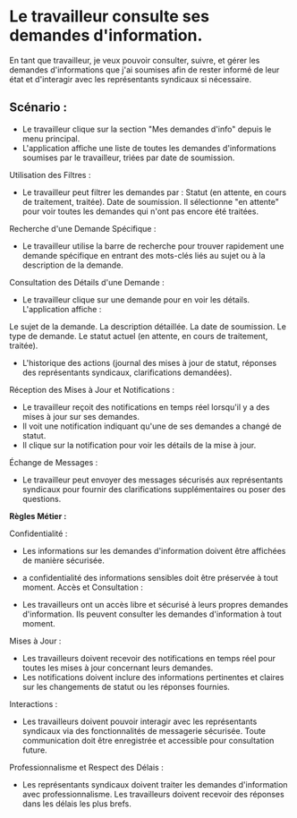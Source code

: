 # Le travailleur consulte ses demandes d'information. #

 En tant que travailleur, je veux pouvoir consulter, suivre, et gérer les demandes d'informations que j'ai soumises afin de rester informé de leur état et d'interagir avec les représentants syndicaux si nécessaire. 

## Scénario : ##


- Le travailleur clique sur la section "Mes demandes d'info" depuis le menu principal.
- L'application affiche une liste de toutes les demandes d'informations soumises par le travailleur, triées par date de soumission.

Utilisation des Filtres :

- Le travailleur peut filtrer les demandes par :
Statut (en attente, en cours de traitement, traitée).
Date de soumission.
Il sélectionne "en attente" pour voir toutes les demandes qui n'ont pas encore été traitées.

 Recherche d'une Demande Spécifique :

- Le travailleur utilise la barre de recherche pour trouver rapidement une demande spécifique en entrant des mots-clés liés au sujet ou à la description de la demande.

Consultation des Détails d'une Demande :

- Le travailleur clique sur une demande pour en voir les détails.
L'application affiche :

Le sujet de la demande.
La description détaillée.
La date de soumission.
Le type de demande.
Le statut actuel (en attente, en cours de traitement, traitée).

- L'historique des actions (journal des mises à jour de statut, réponses des représentants syndicaux, clarifications demandées).

Réception des Mises à Jour et Notifications :

- Le travailleur reçoit des notifications en temps réel lorsqu'il y a des mises à jour sur ses demandes.
- Il voit une notification indiquant qu'une de ses demandes a changé de statut.
- Il clique sur la notification pour voir les détails de la mise à jour.

Échange de Messages :

- Le travailleur peut envoyer des messages sécurisés aux représentants syndicaux pour fournir des clarifications supplémentaires ou poser des questions.

**Règles Métier :**

Confidentialité :

- Les informations sur les demandes d'information doivent être affichées de manière sécurisée.
- a confidentialité des informations sensibles doit être préservée à tout moment.
Accès et Consultation :

- Les travailleurs ont un accès libre et sécurisé à leurs propres demandes d'information.
Ils peuvent consulter les demandes d'information à tout moment.

Mises à Jour :

- Les travailleurs doivent recevoir des notifications en temps réel pour toutes les mises à jour concernant leurs demandes.
- Les notifications doivent inclure des informations pertinentes et claires sur les changements de statut ou les réponses fournies.

Interactions :

- Les travailleurs doivent pouvoir interagir avec les représentants syndicaux via des fonctionnalités de messagerie sécurisée.
Toute communication doit être enregistrée et accessible pour consultation future.

Professionnalisme et Respect des Délais :

- Les représentants syndicaux doivent traiter les demandes d'information avec professionnalisme.
Les travailleurs doivent recevoir des réponses dans les délais les plus brefs.







